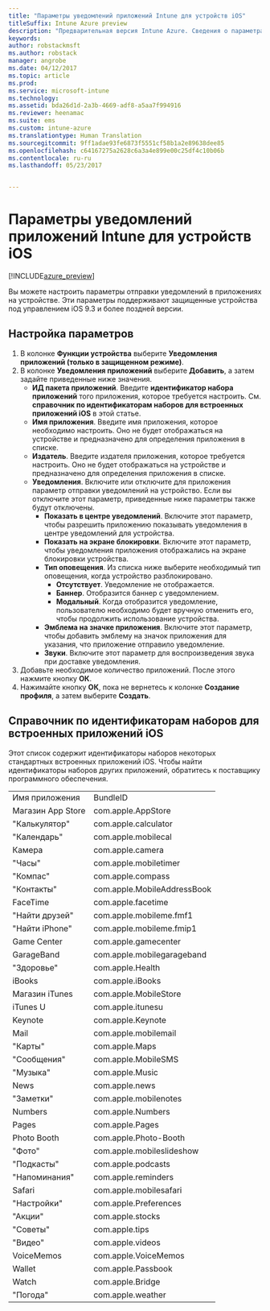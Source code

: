```yaml
---
title: "Параметры уведомлений приложений Intune для устройств iOS"
titleSuffix: Intune Azure preview
description: "Предварительная версия Intune Azure. Сведения о параметрах, которые вы можете использовать, чтобы управлять уведомлениями приложений для устройств iOS."
keywords: 
author: robstackmsft
ms.author: robstack
manager: angrobe
ms.date: 04/12/2017
ms.topic: article
ms.prod: 
ms.service: microsoft-intune
ms.technology: 
ms.assetid: bda26d1d-2a3b-4669-adf8-a5aa7f994916
ms.reviewer: heenamac
ms.suite: ems
ms.custom: intune-azure
ms.translationtype: Human Translation
ms.sourcegitcommit: 9ff1adae93fe6873f5551cf58b1a2e89638dee85
ms.openlocfilehash: c64167275a2628c6a3a4e899e00c25df4c10b06b
ms.contentlocale: ru-ru
ms.lasthandoff: 05/23/2017


---
```


# <a name="intune-app-notifications-settings-for-ios-devices"></a>Параметры уведомлений приложений Intune для устройств iOS

[!INCLUDE[azure_preview](./includes/azure_preview.md)]

Вы можете настроить параметры отправки уведомлений в приложениях на устройстве. Эти параметры поддерживают защищенные устройства под управлением iOS 9.3 и более поздней версии.

## <a name="configure-settings"></a>Настройка параметров

1. В колонке **Функции устройства** выберите **Уведомления приложений (только в защищенном режиме)**.
2. В колонке **Уведомления приложений** выберите **Добавить**, а затем задайте приведенные ниже значения.
    - **ИД пакета приложений**. Введите **идентификатор набора приложений** того приложения, которое требуется настроить. См. **справочник по идентификаторам наборов для встроенных приложений iOS** в этой статье.
    - **Имя приложения**. Введите имя приложения, которое необходимо настроить. Оно не будет отображаться на устройстве и предназначено для определения приложения в списке.
    - **Издатель**. Введите издателя приложения, которое требуется настроить. Оно не будет отображаться на устройстве и предназначено для определения приложения в списке.
    - **Уведомления**. Включите или отключите для приложения параметр отправки уведомлений на устройство. Если вы отключите этот параметр, приведенные ниже параметры также будут отключены.
        - **Показать в центре уведомлений**. Включите этот параметр, чтобы разрешить приложению показывать уведомления в центре уведомлений для устройства.
        - **Показать на экране блокировки**. Включите этот параметр, чтобы уведомления приложения отображались на экране блокировки устройства.
        - **Тип оповещения**. Из списка ниже выберите необходимый тип оповещения, когда устройство разблокировано.
            - **Отсутствует**. Уведомление не отображается.
            - **Баннер**. Отобразится баннер с уведомлением.
            - **Модальный**. Когда отобразится уведомление, пользователю необходимо будет вручную отменить его, чтобы продолжить использование устройства.
        - **Эмблема на значке приложения**. Включите этот параметр, чтобы добавить эмблему на значок приложения для указания, что приложение отправило уведомление.
        - **Звуки**. Включите этот параметр для воспроизведения звука при доставке уведомления.
3. Добавьте необходимое количество приложений. После этого нажмите кнопку **ОК**.
4. Нажимайте кнопку **ОК**, пока не вернетесь к колонке **Создание профиля**, а затем выберите **Создать**. 


## <a name="bundle-id-reference-for-built-in-ios-apps"></a>Справочник по идентификаторам наборов для встроенных приложений iOS

Этот список содержит идентификаторы наборов некоторых стандартных встроенных приложений iOS. Чтобы найти идентификаторы наборов других приложений, обратитесь к поставщику программного обеспечения. 

|||
|-|-|
|Имя приложения|BundleID|
|Магазин App Store|com.apple.AppStore|
|"Калькулятор"|com.apple.calculator|
|"Календарь"|com.apple.mobilecal|
|Камера|com.apple.camera|
|"Часы"|com.apple.mobiletimer|
|"Компас"|com.apple.compass|
|"Контакты"|com.apple.MobileAddressBook|
|FaceTime|com.apple.facetime|
|"Найти друзей"|com.apple.mobileme.fmf1|
|"Найти iPhone"|com.apple.mobileme.fmip1|
|Game Center|com.apple.gamecenter|
|GarageBand|com.apple.mobilegarageband|
|"Здоровье"|com.apple.Health|
|iBooks|com.apple.iBooks|
|Магазин iTunes|com.apple.MobileStore|
|iTunes U|com.apple.itunesu|
|Keynote|com.apple.Keynote|
|Mail|com.apple.mobilemail|
|"Карты"|com.apple.Maps|
|"Сообщения"|com.apple.MobileSMS|
|"Музыка"|com.apple.Music|
|News|com.apple.news|
|"Заметки"|com.apple.mobilenotes|
|Numbers|com.apple.Numbers|
|Pages|com.apple.Pages|
|Photo Booth|com.apple.Photo-Booth|
|"Фото"|com.apple.mobileslideshow|
|"Подкасты"|com.apple.podcasts|
|"Напоминания"|com.apple.reminders|
|Safari|com.apple.mobilesafari|
|"Настройки"|com.apple.Preferences|
|"Акции"|com.apple.stocks|
|"Советы"|com.apple.tips|
|"Видео"|com.apple.videos|
|VoiceMemos|com.apple.VoiceMemos|
|Wallet|com.apple.Passbook|
|Watch|com.apple.Bridge|
|"Погода"|com.apple.weather|
